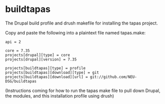 # buildtapas
The Drupal build profile and drush makefile for installing the tapas project.

Copy and paste the following into a plaintext file named tapas.make:

```
api = 2

core = 7.35
projects[drupal][type] = core
projects[drupal][version] = 7.35

projects[buildtapas][type] = profile
projects[buildtapas][download][type] = git
projects[buildtapas][download][url] = git://github.com/NEU-DSG/buildtapas

```

(Instructions coming for how to run the tapas make file to pull down Drupal, the modules, and this installation profile using drush)
